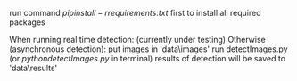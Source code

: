 run command $pip install -r requirements.txt$ first to install all required packages

When running real time detection:
    (currently under testing)
Otherwise (asynchronous detection):
    put images in 'data\images'
    run detectImages.py (or $python detectImages.py$ in terminal)
    results of detection will be saved to 'data\results'


